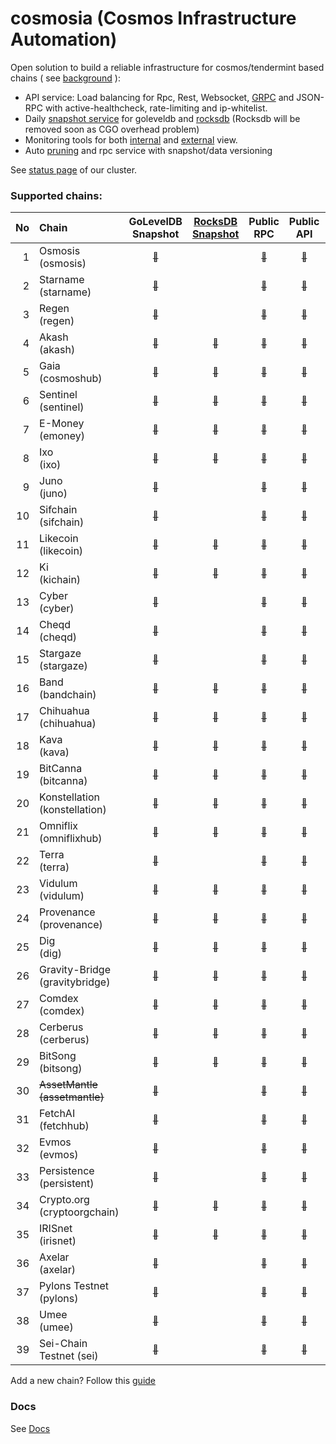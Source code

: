 # cosmosia (Cosmos Infrastructure Automation)

Open solution to build a reliable infrastructure for cosmos/tendermint based chains ( see [background](https://github.com/cosmos/chain-registry/issues/214) ):
- API service: Load balancing for Rpc, Rest, Websocket, [GRPC](docs/grpc.md) and JSON-RPC with active-healthcheck, rate-limiting and ip-whitelist.
- Daily [snapshot service](https://snapshot.notional.ventures/) for goleveldb and [rocksdb](/docs/rocksdb.md) (Rocksdb will be removed soon as CGO overhead problem)
- Monitoring tools for both [internal](docs/rpc_monitor.md) and [external](https://status.notional.ventures/) view.
- Auto [pruning](https://github.com/notional-labs/cosmprund) and rpc service with snapshot/data versioning

See [status page](https://status.notional.ventures/) of our cluster.

### Supported chains:
| No | Chain                             | GoLevelDB<br>Snapshot                                                   | [RocksDB<br>Snapshot](/docs/rocksdb.md)                                         | Public<br>RPC                                              | Public<br>API                                              | Public<br>GRPC                                              | [Statesync](docs/statesync.md) |
|---:|:----------------------------------|:-----------------------------------------------------------------------:|:-------------------------------------------------------------------------------:|:----------------------------------------------------------:|:----------------------------------------------------------:|:-----------------------------------------------------------:|:------------------------------:|
| 1  | Osmosis<br>(osmosis)              | [<sub>:link:</sub>](https://snapshot.notional.ventures/osmosis/)        |                                                                                 | [<sub>:link:</sub>](https://rpc-osmosis-ia.notional.ventures/)        | [<sub>:link:</sub>](https://api-osmosis-ia.notional.ventures/)        | [<sub>:link:</sub>](https://grpc-osmosis-ia.notional.ventures/)        | :x:                            | 
| 2  | Starname<br>(starname)            | [<sub>:link:</sub>](https://snapshot.notional.ventures/starname/)       |                                                                                 | [<sub>:link:</sub>](https://rpc-starname-ia.notional.ventures/)       | [<sub>:link:</sub>](https://api-starname-ia.notional.ventures/)       | [<sub>:link:</sub>](https://grpc-starname-ia.notional.ventures/)       | :x:                            |
| 3  | Regen<br>(regen)                  | [<sub>:link:</sub>](https://snapshot.notional.ventures/regen/)          |                                                                                 | [<sub>:link:</sub>](https://rpc-regen-ia.notional.ventures/)          | [<sub>:link:</sub>](https://api-regen-ia.notional.ventures/)          | [<sub>:link:</sub>](https://grpc-regen-ia.notional.ventures/)          | :white_check_mark:             |
| 4  | Akash<br>(akash)                  | [<sub>:link:</sub>](https://snapshot.notional.ventures/akash/)          | [<sub>:link:</sub>](https://snapshot.notional.ventures/akash/rocksdb/)          | [<sub>:link:</sub>](https://rpc-akash-ia.notional.ventures/)          | [<sub>:link:</sub>](https://api-akash-ia.notional.ventures/)          | [<sub>:link:</sub>](https://grpc-akash-ia.notional.ventures/)          | :white_check_mark:             |
| 5  | Gaia<br>(cosmoshub)               | [<sub>:link:</sub>](https://snapshot.notional.ventures/cosmoshub/)      | [<sub>:link:</sub>](https://snapshot.notional.ventures/cosmoshub/rocksdb/)      | [<sub>:link:</sub>](https://rpc-cosmoshub-ia.notional.ventures/)      | [<sub>:link:</sub>](https://api-cosmoshub-ia.notional.ventures/)      | [<sub>:link:</sub>](https://grpc-cosmoshub-ia.notional.ventures/)      | :white_check_mark:             |
| 6  | Sentinel<br>(sentinel)            | [<sub>:link:</sub>](https://snapshot.notional.ventures/sentinel/)       | [<sub>:link:</sub>](https://snapshot.notional.ventures/sentinel/rocksdb/)       | [<sub>:link:</sub>](https://rpc-sentinel-ia.notional.ventures/)       | [<sub>:link:</sub>](https://api-sentinel-ia.notional.ventures/)       | [<sub>:link:</sub>](https://grpc-sentinel-ia.notional.ventures/)       | :white_check_mark:             |
| 7  | E-Money<br>(emoney)               | [<sub>:link:</sub>](https://snapshot.notional.ventures/emoney/)         | [<sub>:link:</sub>](https://snapshot.notional.ventures/emoney/rocksdb/)         | [<sub>:link:</sub>](https://rpc-emoney-ia.notional.ventures/)         | [<sub>:link:</sub>](https://api-emoney-ia.notional.ventures/)         | [<sub>:link:</sub>](https://grpc-emoney-ia.notional.ventures/)         | :white_check_mark:             |
| 8  | Ixo<br>(ixo)                      | [<sub>:link:</sub>](https://snapshot.notional.ventures/ixo/)            | [<sub>:link:</sub>](https://snapshot.notional.ventures/ixo/rocksdb/)            | [<sub>:link:</sub>](https://rpc-ixo-ia.notional.ventures/)            | [<sub>:link:</sub>](https://api-ixo-ia.notional.ventures/)            | [<sub>:link:</sub>](https://grpc-ixo-ia.notional.ventures/)            | :white_check_mark:             |
| 9  | Juno<br>(juno)                    | [<sub>:link:</sub>](https://snapshot.notional.ventures/juno/)           |                                                                                 | [<sub>:link:</sub>](https://rpc-juno-ia.notional.ventures/)           | [<sub>:link:</sub>](https://api-juno-ia.notional.ventures/)           | [<sub>:link:</sub>](https://grpc-juno-ia.notional.ventures/)           | :x:                            |
| 10 | Sifchain<br>(sifchain)            | [<sub>:link:</sub>](https://snapshot.notional.ventures/sifchain/)       |                                                                                 | [<sub>:link:</sub>](https://rpc-sifchain-ia.notional.ventures/)       | [<sub>:link:</sub>](https://api-sifchain-ia.notional.ventures/)       | [<sub>:link:</sub>](https://grpc-sifchain-ia.notional.ventures/)       | :white_check_mark:             |
| 11 | Likecoin<br>(likecoin)            | [<sub>:link:</sub>](https://snapshot.notional.ventures/likecoin/)       | [<sub>:link:</sub>](https://snapshot.notional.ventures/likecoin/rocksdb/)       | [<sub>:link:</sub>](https://rpc-likecoin-ia.notional.ventures/)       | [<sub>:link:</sub>](https://api-likecoin-ia.notional.ventures/)       | [<sub>:link:</sub>](https://grpc-likecoin-ia.notional.ventures/)       | :white_check_mark:             |
| 12 | Ki<br>(kichain)                   | [<sub>:link:</sub>](https://snapshot.notional.ventures/kichain/)        | [<sub>:link:</sub>](https://snapshot.notional.ventures/kichain/rocksdb/)        | [<sub>:link:</sub>](https://rpc-kichain-ia.notional.ventures/)        | [<sub>:link:</sub>](https://api-kichain-ia.notional.ventures/)        | [<sub>:link:</sub>](https://grpc-kichain-ia.notional.ventures/)        | :white_check_mark:             |
| 13 | Cyber<br>(cyber)                  | [<sub>:link:</sub>](https://snapshot.notional.ventures/cyber/)          |                                                                                 | [<sub>:link:</sub>](https://rpc-cyber-ia.notional.ventures/)          | [<sub>:link:</sub>](https://api-cyber-ia.notional.ventures/)          | [<sub>:link:</sub>](https://grpc-cyber-ia.notional.ventures/)          | :x:                            |
| 14 | Cheqd<br>(cheqd)                  | [<sub>:link:</sub>](https://snapshot.notional.ventures/cheqd/)          |                                                                                 | [<sub>:link:</sub>](https://rpc-cheqd-ia.notional.ventures/)          | [<sub>:link:</sub>](https://api-cheqd-ia.notional.ventures/)          | [<sub>:link:</sub>](https://grpc-cheqd-ia.notional.ventures/)          | :x:                            |
| 15 | Stargaze<br>(stargaze)            | [<sub>:link:</sub>](https://snapshot.notional.ventures/stargaze/)       |                                                                                 | [<sub>:link:</sub>](https://rpc-stargaze-ia.notional.ventures/)       | [<sub>:link:</sub>](https://api-stargaze-ia.notional.ventures/)       | [<sub>:link:</sub>](https://grpc-stargaze-ia.notional.ventures/)       | :x:                            |
| 16 | Band<br>(bandchain)               | [<sub>:link:</sub>](https://snapshot.notional.ventures/bandchain/)      | [<sub>:link:</sub>](https://snapshot.notional.ventures/bandchain/rocksdb/)      | [<sub>:link:</sub>](https://rpc-bandchain-ia.notional.ventures/)      | [<sub>:link:</sub>](https://api-bandchain-ia.notional.ventures/)      | [<sub>:link:</sub>](https://grpc-bandchain-ia.notional.ventures/)      | :white_check_mark:             |
| 17 | Chihuahua<br>(chihuahua)          | [<sub>:link:</sub>](https://snapshot.notional.ventures/chihuahua/)      | [<sub>:link:</sub>](https://snapshot.notional.ventures/chihuahua/rocksdb/)      | [<sub>:link:</sub>](https://rpc-chihuahua-ia.notional.ventures/)      | [<sub>:link:</sub>](https://api-chihuahua-ia.notional.ventures/)      | [<sub>:link:</sub>](https://grpc-chihuahua-ia.notional.ventures/)      | :white_check_mark:             |
| 18 | Kava<br>(kava)                    | [<sub>:link:</sub>](https://snapshot.notional.ventures/kava/)           | [<sub>:link:</sub>](https://snapshot.notional.ventures/kava/rocksdb/)           | [<sub>:link:</sub>](https://rpc-kava-ia.notional.ventures/)           | [<sub>:link:</sub>](https://api-kava-ia.notional.ventures/)           | [<sub>:link:</sub>](https://grpc-kava-ia.notional.ventures/)           | :white_check_mark:             |
| 19 | BitCanna<br>(bitcanna)            | [<sub>:link:</sub>](https://snapshot.notional.ventures/bitcanna/)       | [<sub>:link:</sub>](https://snapshot.notional.ventures/bitcanna/rocksdb/)       | [<sub>:link:</sub>](https://rpc-bitcanna-ia.notional.ventures/)       | [<sub>:link:</sub>](https://api-bitcanna-ia.notional.ventures/)       | [<sub>:link:</sub>](https://grpc-bitcanna-ia.notional.ventures/)       | :white_check_mark:             |
| 20 | Konstellation<br>(konstellation)  | [<sub>:link:</sub>](https://snapshot.notional.ventures/konstellation/)  | [<sub>:link:</sub>](https://snapshot.notional.ventures/konstellation/rocksdb/)  | [<sub>:link:</sub>](https://rpc-konstellation-ia.notional.ventures/)  | [<sub>:link:</sub>](https://api-konstellation-ia.notional.ventures/)  | [<sub>:link:</sub>](https://grpc-konstellation-ia.notional.ventures/)  | :white_check_mark:             |
| 21 | Omniflix<br>(omniflixhub)         | [<sub>:link:</sub>](https://snapshot.notional.ventures/omniflixhub/)    | [<sub>:link:</sub>](https://snapshot.notional.ventures/omniflixhub/rocksdb/)    | [<sub>:link:</sub>](https://rpc-omniflixhub-ia.notional.ventures/)    | [<sub>:link:</sub>](https://api-omniflixhub-ia.notional.ventures/)    | [<sub>:link:</sub>](https://grpc-omniflixhub-ia.notional.ventures/)    | :white_check_mark:             |
| 22 | Terra<br>(terra)                  | [<sub>:link:</sub>](https://snapshot.notional.ventures/terra/)          |                                                                                 | [<sub>:link:</sub>](https://rpc-terra-ia.notional.ventures/)          | [<sub>:link:</sub>](https://api-terra-ia.notional.ventures/)          | [<sub>:link:</sub>](https://grpc-terra-ia.notional.ventures/)          | :x:                            |
| 23 | Vidulum<br>(vidulum)              | [<sub>:link:</sub>](https://snapshot.notional.ventures/vidulum/)        | [<sub>:link:</sub>](https://snapshot.notional.ventures/vidulum/rocksdb/)        | [<sub>:link:</sub>](https://rpc-vidulum-ia.notional.ventures/)        | [<sub>:link:</sub>](https://api-vidulum-ia.notional.ventures/)        | [<sub>:link:</sub>](https://grpc-vidulum-ia.notional.ventures/)        | :white_check_mark:             |
| 24 | Provenance<br>(provenance)        | [<sub>:link:</sub>](https://snapshot.notional.ventures/provenance/)     | [<sub>:link:</sub>](https://snapshot.notional.ventures/provenance/rocksdb/)     | [<sub>:link:</sub>](https://rpc-provenance-ia.notional.ventures/)     | [<sub>:link:</sub>](https://api-provenance-ia.notional.ventures/)     | [<sub>:link:</sub>](https://grpc-provenance-ia.notional.ventures/)     | :white_check_mark:             |
| 25 | Dig<br>(dig)                      | [<sub>:link:</sub>](https://snapshot.notional.ventures/dig/)            | [<sub>:link:</sub>](https://snapshot.notional.ventures/dig/rocksdb/)            | [<sub>:link:</sub>](https://rpc-dig-ia.notional.ventures/)            | [<sub>:link:</sub>](https://api-dig-ia.notional.ventures/)            | [<sub>:link:</sub>](https://grpc-dig-ia.notional.ventures/)            | :white_check_mark:             |
| 26 | Gravity-Bridge<br>(gravitybridge) | [<sub>:link:</sub>](https://snapshot.notional.ventures/gravitybridge/)  | [<sub>:link:</sub>](https://snapshot.notional.ventures/gravitybridge/rocksdb/)  | [<sub>:link:</sub>](https://rpc-gravitybridge-ia.notional.ventures/)  | [<sub>:link:</sub>](https://api-gravitybridge-ia.notional.ventures/)  | [<sub>:link:</sub>](https://grpc-gravitybridge-ia.notional.ventures/)  | :white_check_mark:             |  
| 27 | Comdex<br>(comdex)                | [<sub>:link:</sub>](https://snapshot.notional.ventures/comdex/)         | [<sub>:link:</sub>](https://snapshot.notional.ventures/comdex/rocksdb/)         | [<sub>:link:</sub>](https://rpc-comdex-ia.notional.ventures/)         | [<sub>:link:</sub>](https://api-comdex-ia.notional.ventures/)         | [<sub>:link:</sub>](https://grpc-comdex-ia.notional.ventures/)         | :white_check_mark:             |
| 28 | Cerberus<br>(cerberus)            | [<sub>:link:</sub>](https://snapshot.notional.ventures/cerberus/)       | [<sub>:link:</sub>](https://snapshot.notional.ventures/cerberus/rocksdb/)       | [<sub>:link:</sub>](https://rpc-cerberus-ia.notional.ventures/)       | [<sub>:link:</sub>](https://api-cerberus-ia.notional.ventures/)       | [<sub>:link:</sub>](https://grpc-cerberus-ia.notional.ventures/)       | :white_check_mark:             |
| 29 | BitSong<br>(bitsong)              | [<sub>:link:</sub>](https://snapshot.notional.ventures/bitsong/)        | [<sub>:link:</sub>](https://snapshot.notional.ventures/bitsong/rocksdb/)        | [<sub>:link:</sub>](https://rpc-bitsong-ia.notional.ventures/)        | [<sub>:link:</sub>](https://api-bitsong-ia.notional.ventures/)        | [<sub>:link:</sub>](https://grpc-bitsong-ia.notional.ventures/)        | :white_check_mark:             |
| 30 | ~~AssetMantle<br>(assetmantle)~~  | [<sub>:link:</sub>](https://snapshot.notional.ventures/assetmantle/)    |                                                                                 | [<sub>:link:</sub>](https://rpc-assetmantle-ia.notional.ventures/)    | [<sub>:link:</sub>](https://api-assetmantle-ia.notional.ventures/)    | [<sub>:link:</sub>](https://grpc-assetmantle-ia.notional.ventures/)    | :white_check_mark:             | 
| 31 | FetchAI<br>(fetchhub)             | [<sub>:link:</sub>](https://snapshot.notional.ventures/fetchhub/)       |                                                                                 | [<sub>:link:</sub>](https://rpc-fetchhub-ia.notional.ventures/)       | [<sub>:link:</sub>](https://api-fetchhub-ia.notional.ventures/)       | [<sub>:link:</sub>](https://grpc-fetchhub-ia.notional.ventures/)       | :x:                            |
| 32 | Evmos<br>(evmos)                  | [<sub>:link:</sub>](https://snapshot.notional.ventures/evmos/)          |                                                                                 | [<sub>:link:</sub>](https://rpc-evmos-ia.notional.ventures/)          | [<sub>:link:</sub>](https://api-evmos-ia.notional.ventures/)          | [<sub>:link:</sub>](https://grpc-evmos-ia.notional.ventures/)          | :white_check_mark:             | 
| 33 | Persistence<br>(persistent)       | [<sub>:link:</sub>](https://snapshot.notional.ventures/persistent/)     |                                                                                 | [<sub>:link:</sub>](https://rpc-persistent-ia.notional.ventures/)     | [<sub>:link:</sub>](https://api-persistent-ia.notional.ventures/)     | [<sub>:link:</sub>](https://grpc-persistent-ia.notional.ventures/)     | :white_check_mark:             |
| 34 | Crypto.org<br>(cryptoorgchain)    | [<sub>:link:</sub>](https://snapshot.notional.ventures/cryptoorgchain/) | [<sub>:link:</sub>](https://snapshot.notional.ventures/cryptoorgchain/rocksdb/) | [<sub>:link:</sub>](https://rpc-cryptoorgchain-ia.notional.ventures/) | [<sub>:link:</sub>](https://api-cryptoorgchain-ia.notional.ventures/) | [<sub>:link:</sub>](https://grpc-cryptoorgchain-ia.notional.ventures/) | :white_check_mark:             |
| 35 | IRISnet<br>(irisnet)              | [<sub>:link:</sub>](https://snapshot.notional.ventures/irisnet/)        | [<sub>:link:</sub>](https://snapshot.notional.ventures/irisnet/rocksdb/)        | [<sub>:link:</sub>](https://rpc-irisnet-ia.notional.ventures/)        | [<sub>:link:</sub>](https://api-irisnet-ia.notional.ventures/)        | [<sub>:link:</sub>](https://grpc-irisnet-ia.notional.ventures/)        | :white_check_mark:             |
| 36 | Axelar<br>(axelar)                | [<sub>:link:</sub>](https://snapshot.notional.ventures/axelar/)         |                                                                                 | [<sub>:link:</sub>](https://rpc-axelar-ia.notional.ventures/)         | [<sub>:link:</sub>](https://api-axelar-ia.notional.ventures/)         | [<sub>:link:</sub>](https://grpc-axelar-ia.notional.ventures/)         | :white_check_mark:             |
| 37 | Pylons Testnet<br>(pylons)        | [<sub>:link:</sub>](https://snapshot.notional.ventures/pylons/)         |                                                                                 | [<sub>:link:</sub>](https://rpc-pylons-ia.notional.ventures/)         | [<sub>:link:</sub>](https://api-pylons-ia.notional.ventures/)         | [<sub>:link:</sub>](https://grpc-pylons-ia.notional.ventures/)         | :white_check_mark:             |
| 38 | Umee<br>(umee)                    | [<sub>:link:</sub>](https://snapshot.notional.ventures/umee/)           |                                                                                 | [<sub>:link:</sub>](https://rpc-umee-ia.notional.ventures/)           | [<sub>:link:</sub>](https://api-umee-ia.notional.ventures/)           | [<sub>:link:</sub>](https://grpc-umee-ia.notional.ventures/)           | :white_check_mark:             |
| 39 | Sei-Chain<br>Testnet (sei)        | [<sub>:link:</sub>](https://snapshot.notional.ventures/sei/)            |                                                                                 | [<sub>:link:</sub>](https://rpc-sei-ia.notional.ventures/)            | [<sub>:link:</sub>](https://api-sei-ia.notional.ventures/)            | [<sub>:link:</sub>](https://grpc-sei-ia.notional.ventures/)            |                                |



Add a new chain? Follow this [guide](docs/new_chain.md)

### Docs
See [Docs](./docs/)
